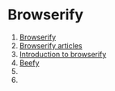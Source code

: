 # Browserify

1. [Browserify](http://browserify.org/)
1. [Browserify articles](http://browserify.org/articles.html)
1. [Introduction to browserify](http://superbigtree.tumblr.com/post/54873453939/introduction-to-browserify)
1. [Beefy](https://github.com/chrisdickinson/beefy)
1. []()
1. []()